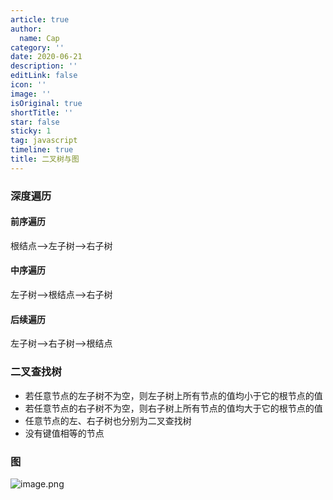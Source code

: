 ```yaml
---
article: true
author:
  name: Cap
category: ''
date: 2020-06-21
description: ''
editLink: false
icon: ''
image: ''
isOriginal: true
shortTitle: ''
star: false
sticky: 1
tag: javascript
timeline: true
title: 二叉树与图
---
```




### 深度遍历

#### 前序遍历

根结点-->左子树-->右子树

#### 中序遍历

左子树-->根结点-->右子树

#### 后续遍历

左子树-->右子树-->根结点

### 二叉查找树

- 若任意节点的左子树不为空，则左子树上所有节点的值均小于它的根节点的值
- 若任意节点的右子树不为空，则右子树上所有节点的值均大于它的根节点的值
- 任意节点的左、右子树也分别为二叉查找树
- 没有键值相等的节点

### 图

![image.png](https://cdn.nlark.com/yuque/0/2020/png/297368/1592559974987-faca2775-3a91-4424-a4e8-f54a4875e57e.png#align=left&display=inline&height=159&margin=%5Bobject%20Object%5D&name=image.png&originHeight=318&originWidth=680&size=62602&status=done&style=none&width=340)
